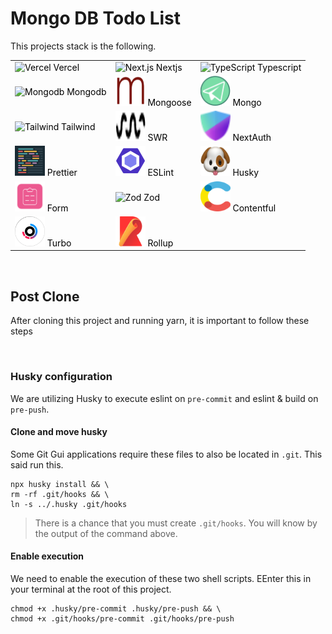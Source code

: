 # Mongo DB Todo List

This projects stack is the following.

<table>
  <tr>
    <td>
      <div style='color: black'>
        <a href='https://vercel.com/home' style='color: black; text-decoration: none;'>
          <img src="https://skillicons.dev/icons?i=vercel" width="48" height="48" alt="Vercel" />
          Vercel
        </a>
      </div>
    </td>
    <td>
      <a href='' style='color: black; text-decoration: none;'>
        <img src="https://skillicons.dev/icons?i=nextjs" width="48" height="48" alt="Next.js" />
        Nextjs
      </a>
    </td>
    <td>
      <a href='' style='color: black; text-decoration: none;'>
        <img src="https://skillicons.dev/icons?i=ts" width="48" height="48" alt="TypeScript" />
        Typescript
      </a>
    </td>
  </tr>
  <tr>
    <td>
      <a href='' style='color: black; text-decoration: none;'>
        <img src="https://skillicons.dev/icons?i=mongodb" width="48" height="48" alt="Mongodb" />
        Mongodb
      </a>
    </td>
    <td>
      <a href='' style='color: black; text-decoration: none;'>
        <img src="https://github.com/PhilipRurka/unity/blob/main/readme-assets/mongoose.png?raw=true" width="48" height="48" alt="Mongoose" />
        Mongoose
      </a>
    </td>
    <td>
      <a href='' style='color: black; text-decoration: none;'>
        <img src="https://github.com/PhilipRurka/unity/blob/main/readme-assets/migrate-mongo.png?raw=true" width="48" height="48" alt="Migrate Mongo" />
        Mongo
      </a>
    </td>
  </tr>
  <tr>
    <td>
      <a href='' style='color: black; text-decoration: none;'>
        <img src="https://skillicons.dev/icons?i=tailwind" width="48" height="48" alt="Tailwind" />
        Tailwind
      </a>
    </td>
    <td>
      <a href='' style='color: black; text-decoration: none;'>
        <img src="https://github.com/PhilipRurka/unity/blob/main/readme-assets/swr.png?raw=true" width="48" height="48" alt="SWR" />
        SWR
      </a>
    </td>
    <td>
      <a href='' style='color: black; text-decoration: none;'>
        <img src="https://github.com/PhilipRurka/unity/blob/main/readme-assets/next-auth.png?raw=true" width="48" height="48" alt="NextAuth" />
        NextAuth
      </a>
    </td>
  </tr>
  <tr>
    <td>
      <a href='' style='color: black; text-decoration: none;'>
        <img src="https://github.com/PhilipRurka/unity/blob/main/readme-assets/prettier.png?raw=true" width="48" height="48" alt="TypeScript" />
        Prettier
      </a>
    </td>
    <td>
      <a href='' style='color: black; text-decoration: none;'>
        <img src="https://github.com/PhilipRurka/unity/blob/main/readme-assets/eslint.png?raw=true" width="48" height="48" alt="TypeScript" />
        ESLint
      </a>
    </td>
    <td>
      <a href='' style='color: black; text-decoration: none;'>
        <img src="https://github.com/PhilipRurka/unity/blob/main/readme-assets/husky.png?raw=true" width="48" height="48" alt="TypeScript" />
        Husky
      </a>
    </td>
  </tr>
    <td>
      <a href='' style='color: black; text-decoration: none;'>
        <img src="https://github.com/PhilipRurka/unity/blob/main/readme-assets/react-hook-form.png?raw=true" width="48" height="48" alt="React Hood Form" />
        Form
      </a>
    </td>
    <td>
      <a href='' style='color: black; text-decoration: none;'>
        <img src="https://github.com/PhilipRurka/unity/blob/main/readme-assets/zod.png?raw=true" width="48" height="48" alt="Zod" />
        Zod
      </a>
    </td>
    <td>
      <a href='' style='color: black; text-decoration: none;'>
        <img src="https://github.com/PhilipRurka/unity/blob/main/readme-assets/contentful.png?raw=true" width="48" height="48" alt="Contentful" />
        Contentful
      </a>
    </td>
  </tr>
  </tr>
    <td>
      <a href='' style='color: black; text-decoration: none;'>
        <img src="https://github.com/PhilipRurka/unity/blob/main/readme-assets/turbo.svg?raw=true" width="48" height="48" alt="Turbo" />
        Turbo
      </a>
    </td>
    <td>
      <a href='' style='color: black; text-decoration: none;'>
        <img src="https://github.com/PhilipRurka/unity/blob/main/readme-assets/rollup.svg?raw=true" width="48" height="48" alt="Rollup" />
        Rollup
      </a>
    </td>
    <td></td>
  </tr>
</table>

<br/>

## Post Clone

After cloning this project and running yarn, it is important to follow these steps

<br/>

### Husky configuration

We are utilizing Husky to execute eslint on `pre-commit` and eslint & build on `pre-push`.

#### Clone and move husky

Some Git Gui applications require these files to also be located in `.git`. This said run this.

```shell
npx husky install && \
rm -rf .git/hooks && \
ln -s ../.husky .git/hooks
```

> There is a chance that you must create `.git/hooks`. You will know by the output of the command above.

#### Enable execution

We need to enable the execution of these two shell scripts. EEnter this in your terminal at the root of this project.

```shell
chmod +x .husky/pre-commit .husky/pre-push && \
chmod +x .git/hooks/pre-commit .git/hooks/pre-push
```

<br />
